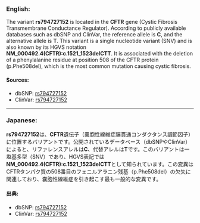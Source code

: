 ### English:
The variant **rs794727152** is located in the **CFTR** gene (Cystic Fibrosis Transmembrane Conductance Regulator). According to publicly available databases such as dbSNP and ClinVar, the reference allele is **C**, and the alternative allele is **T**. This variant is a single nucleotide variant (SNV) and is also known by its HGVS notation **NM_000492.4(CFTR):c.1521_1523delCTT**. It is associated with the deletion of a phenylalanine residue at position 508 of the CFTR protein (p.Phe508del), which is the most common mutation causing cystic fibrosis.

#### Sources:
- dbSNP: [rs794727152](https://www.ncbi.nlm.nih.gov/snp/rs794727152)
- ClinVar: [rs794727152](https://www.ncbi.nlm.nih.gov/clinvar/variation/rs794727152/)

---

### Japanese:
**rs794727152**は、**CFTR**遺伝子（嚢胞性線維症膜貫通コンダクタンス調節因子）に位置するバリアントです。公開されているデータベース（dbSNPやClinVar）によると、リファレンスアレルは**C**、代替アレルは**T**です。このバリアントは一塩基多型（SNV）であり、HGVS表記では**NM_000492.4(CFTR):c.1521_1523delCTT**として知られています。この変異はCFTRタンパク質の508番目のフェニルアラニン残基（p.Phe508del）の欠失に関連しており、嚢胞性線維症を引き起こす最も一般的な変異です。

#### 出典:
- dbSNP: [rs794727152](https://www.ncbi.nlm.nih.gov/snp/rs794727152)
- ClinVar: [rs794727152](https://www.ncbi.nlm.nih.gov/clinvar/variation/rs794727152/)